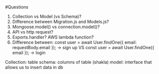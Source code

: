 #Questions

1. Collection vs Model (vs Schema)?
2. Difference between Migration.js and Models.js?
3. Mongoose.model() vs connection.model()?
4. API vs http request?
5. Exports.handler? AWS lambda function?
6. Difference between:
   const user = await User.findOne({ email: requestBody.email }); -> sign up
   VS
   const user = await User.findOne({ email }); -> login

Collection: table
schema: columns of table (shakla)
model: interface that allows us to insert data in db
